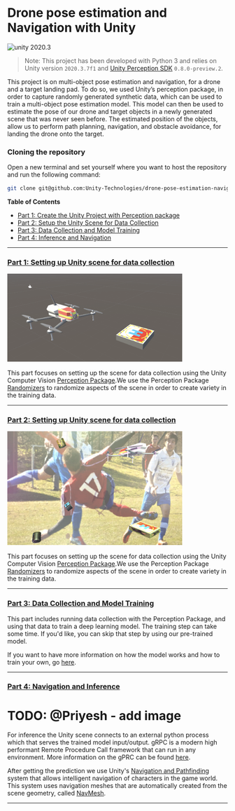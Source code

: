 # Drone pose estimation and Navigation with Unity


<!-- ![ReleaseBadge](https://badge-proxy.cds.internal.unity3d.com/5ab9a162-9dd0-4ba1-ba41-cf25378a927a) -->

<img src="https://img.shields.io/badge/unity-2020.3-green.svg?style=flat-square" alt="unity 2020.3">

> Note: This project has been developed with Python 3 and relies on Unity version `2020.3.7f1` and [Unity Perception SDK](https://github.com/Unity-Technologies/com.unity.perception) `0.8.0-preview.2`.

This project is on multi-object pose estimation and navigation, for a drone and a target landing pad. To do so, we used Unity’s perception package, in order to capture randomly generated synthetic data, which can be used to train a multi-object pose estimation model. This model can then be used to estimate the pose of our drone and target objects in a newly generated scene that was never seen before. The estimated position of the objects, allow us to perform path planning, navigation, and obstacle avoidance, for landing the drone onto the target.



### Cloning the repository
Open a new terminal and set yourself where you want to host the repository and run the following command: 
```bash
git clone git@github.com:Unity-Technologies/drone-pose-estimation-navigation.git
```


**Table of Contents**
- [Part 1: Create the Unity Project with Perception package](Documentation/1_create_unity_project_with_unity_packages.md)
- [Part 2: Setup the Unity Scene for Data Collection](Documentation/2_set_up_the_scene_for_data_collection.md)
- [Part 3: Data Collection and Model Training](Documentation/3_data_collection_and_model_training.md)
- [Part 4: Inference and Navigation](Documentation/4_inference_and_navigation.md)

---
### <a name="link-part-1">[Part 1: Setting up Unity scene for data collection](Documentation/1_create_unity_project_with_unity_packages.md)</a>

<img src="Documentation/Images/0_scene.png" width=400 />
 
 This part focuses on setting up the scene for data collection using the Unity Computer Vision [Perception Package](https://github.com/Unity-Technologies/com.unity.perception).We use the Perception Package [Randomizers](https://github.com/Unity-Technologies/com.unity.perception/blob/master/com.unity.perception/Documentation~/Randomization/Index.md) to randomize aspects of the scene in order to create variety in the training data. 

---

### <a name="link-part-2">[Part 2: Setting up Unity scene for data collection](Documentation/2_set_up_the_scene_for_data_collection.md)</a>

<img src="Documentation/Images/0_randomized_scene.png" width=400 />
 
 This part focuses on setting up the scene for data collection using the Unity Computer Vision [Perception Package](https://github.com/Unity-Technologies/com.unity.perception).We use the Perception Package [Randomizers](https://github.com/Unity-Technologies/com.unity.perception/blob/master/com.unity.perception/Documentation~/Randomization/Index.md) to randomize aspects of the scene in order to create variety in the training data. 

---

### <a name="link-part-3">[Part 3: Data Collection and Model Training](Documentation/3_data_collection_and_model_training.md)</a> 

<!-- <img src="Documentation/Images/0_data_collection_environment.png" width=400/> -->


This part includes running data collection with the Perception Package, and using that data to train a deep learning model. The training step can take some time. If you'd like, you can skip that step by using our pre-trained model.


If you want to have more information on how the model works and how to train your own, go [here](model/README.md).

---

### <a name="link-part-5">[Part 4: Navigation and Inference](Documentation/4_inference_and_navigation.md)</a> 

# TODO: @Priyesh - add image
<!-- <img src="Documentation/Gifs/0_demo.gif" width=400/> -->

For inference the Unity scene connects to an external python process which that serves the trained model input/output.
gRPC is a modern high performant Remote Procedure Call framework that can run in any environment. More information on the gPRC can be found [here](https://grpc.io/docs/what-is-grpc/introduction).

After getting the prediction we use Unity's [Navigation and Pathfinding](https://docs.unity3d.com/Manual/Navigation.html) system that allows intelligent navigation of characters in the game world. This system uses navigation meshes that are automatically created from the scene geometry, called [NavMesh](https://docs.unity3d.com/ScriptReference/AI.NavMesh.html).

---
